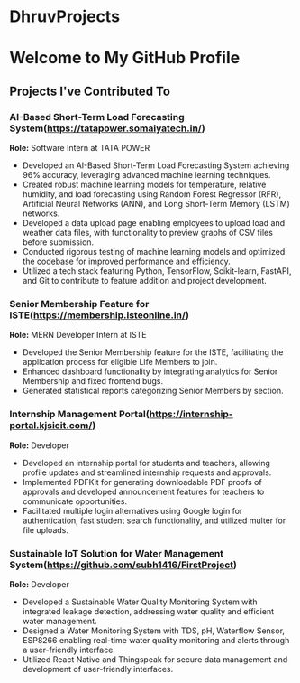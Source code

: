 # DhruvProjects
# Welcome to My GitHub Profile

## Projects I've Contributed To

### AI-Based Short-Term Load Forecasting System(https://tatapower.somaiyatech.in/)
**Role:** Software Intern at TATA POWER 
- Developed an AI-Based Short-Term Load Forecasting System achieving 96% accuracy, leveraging advanced machine learning techniques.
- Created robust machine learning models for temperature, relative humidity, and load forecasting using Random Forest Regressor (RFR), Artificial Neural Networks (ANN), and Long Short-Term Memory (LSTM) networks.
- Developed a data upload page enabling employees to upload load and weather data files, with functionality to preview graphs of CSV files before submission.
- Conducted rigorous testing of machine learning models and optimized the codebase for improved performance and efficiency.
- Utilized a tech stack featuring Python, TensorFlow, Scikit-learn, FastAPI, and Git to contribute to feature addition and project development.

### Senior Membership Feature for ISTE(https://membership.isteonline.in/)
**Role:** MERN Developer Intern at ISTE 
- Developed the Senior Membership feature for the ISTE, facilitating the application process for eligible Life Members to join.
- Enhanced dashboard functionality by integrating analytics for Senior Membership and fixed frontend bugs.
- Generated statistical reports categorizing Senior Members by section.

### Internship Management Portal(https://internship-portal.kjsieit.com/)
**Role:** Developer 
- Developed an internship portal for students and teachers, allowing profile updates and streamlined internship requests and approvals.
- Implemented PDFKit for generating downloadable PDF proofs of approvals and developed announcement features for teachers to communicate opportunities.
- Facilitated multiple login alternatives using Google login for authentication, fast student search functionality, and utilized multer for file uploads.

### Sustainable IoT Solution for Water Management System(https://github.com/subh1416/FirstProject)
**Role:** Developer 
- Developed a Sustainable Water Quality Monitoring System with integrated leakage detection, addressing water quality and efficient water management.
- Designed a Water Monitoring System with TDS, pH, Waterflow Sensor, ESP8266 enabling real-time water quality monitoring and alerts through a user-friendly interface.
- Utilized React Native and Thingspeak for secure data management and development of user-friendly interfaces.
